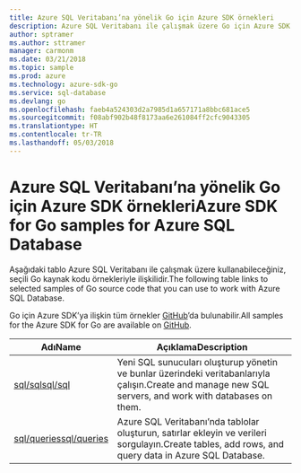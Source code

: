 ```yaml
---
title: Azure SQL Veritabanı’na yönelik Go için Azure SDK örnekleri
description: Azure SQL Veritabanı ile çalışmak üzere Go için Azure SDK’dan seçilen örnekler.
author: sptramer
ms.author: sttramer
manager: carmonm
ms.date: 03/21/2018
ms.topic: sample
ms.prod: azure
ms.technology: azure-sdk-go
ms.service: sql-database
ms.devlang: go
ms.openlocfilehash: faeb4a524303d2a7985d1a657171a8bbc681ace5
ms.sourcegitcommit: f08abf902b48f8173aa6e261084ff2cfc9043305
ms.translationtype: HT
ms.contentlocale: tr-TR
ms.lasthandoff: 05/03/2018
---
```

# <a name="azure-sdk-for-go-samples-for-azure-sql-database"></a><span data-ttu-id="03237-103">Azure SQL Veritabanı’na yönelik Go için Azure SDK örnekleri</span><span class="sxs-lookup"><span data-stu-id="03237-103">Azure SDK for Go samples for Azure SQL Database</span></span>

<span data-ttu-id="03237-104">Aşağıdaki tablo Azure SQL Veritabanı ile çalışmak üzere kullanabileceğiniz, seçili Go kaynak kodu örnekleriyle ilişkilidir.</span><span class="sxs-lookup"><span data-stu-id="03237-104">The following table links to selected samples of Go source code that you can use to work with Azure SQL Database.</span></span>

<span data-ttu-id="03237-105">Go için Azure SDK’ya ilişkin tüm örnekler [GitHub](https://github.com/Azure-Samples/azure-sdk-for-go-samples)’da bulunabilir.</span><span class="sxs-lookup"><span data-stu-id="03237-105">All samples for the Azure SDK for Go are available on [GitHub](https://github.com/Azure-Samples/azure-sdk-for-go-samples).</span></span>

| <span data-ttu-id="03237-106">Adı</span><span class="sxs-lookup"><span data-stu-id="03237-106">Name</span></span> | <span data-ttu-id="03237-107">Açıklama</span><span class="sxs-lookup"><span data-stu-id="03237-107">Description</span></span> |
|------|-------------|
| [<span data-ttu-id="03237-108">sql/sql</span><span class="sxs-lookup"><span data-stu-id="03237-108">sql/sql</span></span>](https://github.com/Azure-Samples/azure-sdk-for-go-samples/blob/master/sql/sql.go) | <span data-ttu-id="03237-109">Yeni SQL sunucuları oluşturup yönetin ve bunlar üzerindeki veritabanlarıyla çalışın.</span><span class="sxs-lookup"><span data-stu-id="03237-109">Create and manage new SQL servers, and work with databases on them.</span></span> |
| [<span data-ttu-id="03237-110">sql/queries</span><span class="sxs-lookup"><span data-stu-id="03237-110">sql/queries</span></span>](https://github.com/Azure-Samples/azure-sdk-for-go-samples/blob/master/sql/queries.go) | <span data-ttu-id="03237-111">Azure SQL Veritabanı’nda tablolar oluşturun, satırlar ekleyin ve verileri sorgulayın.</span><span class="sxs-lookup"><span data-stu-id="03237-111">Create tables, add rows, and query data in Azure SQL Database.</span></span> |
